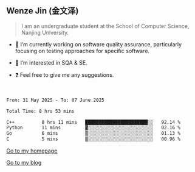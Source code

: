 ## Wenze Jin (金文泽)

> I am an undergraduate student at the School of Computer Science, Nanjing University.

- 🔭 I’m currently working on software quality assurance, particularly focusing on testing approaches for specific software.
  
- 🌱 I’m interested in SQA & SE.
  
- ❓ Feel free to give me any suggestions.  

<br>  

<!--START_SECTION:waka-->

```txt
From: 31 May 2025 - To: 07 June 2025

Total Time: 8 hrs 53 mins

C++          8 hrs 11 mins   ███████████████████████░░   92.14 %
Python       11 mins         ▓░░░░░░░░░░░░░░░░░░░░░░░░   02.16 %
Go           6 mins          ▒░░░░░░░░░░░░░░░░░░░░░░░░   01.13 %
C            5 mins          ▒░░░░░░░░░░░░░░░░░░░░░░░░   00.96 %
```

<!--END_SECTION:waka-->

[Go to my homepage](https://wenzejin.github.io)

[Go to my blog](https://wenzejin.notion.site/Wenze-Jin-s-Blog-1635e9fa7b6d80b3adcedfacc74aa717?pvs=4)
